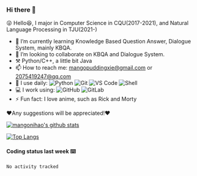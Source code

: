 ### Hi there 👋

<!--
**mangonihao/mangonihao** is a ✨ _special_ ✨ repository because its `README.md` (this file) appears on your GitHub profile.
Hi, bro!
<img src="https://media.giphy.com/media/hvRJCLFzcasrR4ia7z/giphy.gif" width="25px"> 
<img align="right" src="https://i.imgur.com/mVIr207.gif" alt="Coder GIF" height="200">
<hr/>

Here are some ideas to get you started:

- 🔭 I’m currently working on ...
- 🌱 I’m currently learning ...
- 👯 I’m looking to collaborate on ...
- 🤔 I’m looking for help with ...
- 💬 Ask me about ...
- 📫 How to reach me: ...
- 😄 Pronouns: ...
- ⚡ Fun fact: ...
-->

😜 Hello😆,  I major in Computer Science in CQU(2017-2021), and Natural Language Processing in TJU(2021-)
- 🌱 I’m currently learning Knowledge Based Question Answer, Dialogue System, mainly KBQA.
- 👯 I’m looking to collaborate on KBQA and Dialogue System.
- ⚒️ Python/C++, a little bit Java
- 📫 How to reach me: mangopuddingxie@gmail.com or 2075419247@qq.com
- 🚀 I use daily:
  ![Python](https://img.shields.io/badge/-Python-8fcfd1?style=plastic&logo=Python)
  ![Git](https://img.shields.io/badge/-Git-black?style=plastic&logo=git)
  ![VS Code](https://img.shields.io/badge/-VS%20Code-007ACC?style=plastic&logo=visual-studio-code)
  ![Shell](https://img.shields.io/badge/-Shell-blasck?style=plastic&logo=Shell)
- 💻 I work using:
  ![GitHub](https://img.shields.io/badge/-GitHub-181717?style=plastic&logo=github)
  ![GitLab](https://img.shields.io/badge/-GitLab-FCA121?style=plastic&logo=gitlab)
- ⚡️ Fun fact: I love anime, such as Rick and Morty
  


❤️Any suggestions will be appreciated!❤️

[![mangonihao's github stats](https://github-readme-stats.vercel.app/api?username=mangonihao&theme=dracula&show_icons=true&count_private=true)](https://github.com/mangonihao/github-readme-stats)

[![Top Langs](https://github-readme-stats.vercel.app/api/top-langs/?username=mangonihao&layout=compact&&hide=javascript,html,css)](https://github.com/mangonihao/github-readme-stats)

#### Coding status last week ⌨️
<!--START_SECTION:waka-->

```text
No activity tracked
```

<!--END_SECTION:waka-->

